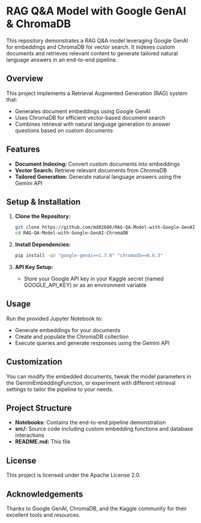 # RAG Q&A Model with Google GenAI & ChromaDB

This repository demonstrates a RAG Q&A model leveraging Google GenAI for embeddings and ChromaDB for vector search. It indexes custom documents and retrieves relevant content to generate tailored natural language answers in an end-to-end pipeline.

## Overview

This project implements a Retrieval Augmented Generation (RAG) system that:
- Generates document embeddings using Google GenAI
- Uses ChromaDB for efficient vector-based document search
- Combines retrieval with natural language generation to answer questions based on custom documents

## Features

- **Document Indexing:** Convert custom documents into embeddings
- **Vector Search:** Retrieve relevant documents from ChromaDB
- **Tailored Generation:** Generate natural language answers using the Gemini API

## Setup & Installation

1. **Clone the Repository:**
   ```bash
   git clone https://github.com/md82680/RAG-QA-Model-with-Google-GenAI-ChromaDB.git
   cd RAG-QA-Model-with-Google-GenAI-ChromaDB

   ```

2. **Install Dependencies:**
   ```bash
   pip install -qU "google-genai==1.7.0" "chromadb==0.6.3"
   ```

3. **API Key Setup:**
   - Store your Google API key in your Kaggle secret (named GOOGLE_API_KEY) or as an environment variable

## Usage

Run the provided Jupyter Notebook to:
- Generate embeddings for your documents
- Create and populate the ChromaDB collection
- Execute queries and generate responses using the Gemini API

## Customization

You can modify the embedded documents, tweak the model parameters in the GeminiEmbeddingFunction, or experiment with different retrieval settings to tailor the pipeline to your needs.

## Project Structure

- **Notebooks:** Contains the end-to-end pipeline demonstration
- **src/:** Source code including custom embedding functions and database interactions
- **README.md:** This file

## License

This project is licensed under the Apache License 2.0.

## Acknowledgements

Thanks to Google GenAI, ChromaDB, and the Kaggle community for their excellent tools and resources.
